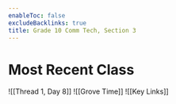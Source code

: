 ```yaml
---
enableToc: false
excludeBacklinks: true
title: Grade 10 Comm Tech, Section 3
---
```


# Most Recent Class
![[Thread 1, Day 8]]
![[Grove Time]]
![[Key Links]]